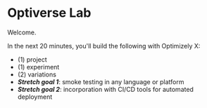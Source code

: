 # Optiverse Lab

Welcome.

In the next 20 minutes, you'll build the following with Optimizely X:
- (1) project
- (1) experiment
- (2) variations
- **_Stretch goal 1_**: smoke testing in any language or platform
- **_Stretch goal 2_**: incorporation with CI/CD tools for automated deployment

